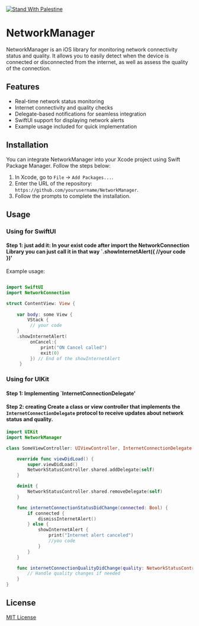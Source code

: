 [![Stand With Palestine](https://raw.githubusercontent.com/TheBSD/StandWithPalestine/main/banner-no-action.svg)](https://thebsd.github.io/StandWithPalestine)

# NetworkManager

NetworkManager is an iOS library for monitoring network connectivity status and quality. It allows you to easily detect when the device is connected or disconnected from the internet, as well as assess the quality of the connection.

## Features

- Real-time network status monitoring
- Internet connectivity and quality checks
- Delegate-based notifications for seamless integration
- SwiftUI support for displaying network alerts
- Example usage included for quick implementation

## Installation

You can integrate NetworkManager into your Xcode project using Swift Package Manager. Follow the steps below:

1. In Xcode, go to `File` -> `Add Packages...`.
2. Enter the URL of the repository: `https://github.com/yourusername/NetworkManager`.
3. Follow the prompts to complete the installation.

## Usage

### Using for SwiftUI 
#### Step 1: just add it: In your exist code after import the NetworkConnection Library you can just call it in that way `.showInternetAlert({ //your code })'


Example usage:
```swift

import SwiftUI
import NetworkConnection

struct ContentView: View {
    
    var body: some View {
        VStack {
         // your code
    }
    .showInternetAlert(
         onCancel:{
             print("ON Cancel called")
             exit(0)
         }) // End of the showInternetAlert
     }
```
    
    

### Using for UIKit 

#### Step 1: Implementing `InternetConnectionDelegate'
#### Step 2: creating Create a class or view controller that implements the `InternetConnectionDelegate` protocol to receive updates about network status and quality.


```swift
import UIKit
import NetworkManager

class SomeViewController: UIViewController, InternetConnectionDelegate {

    override func viewDidLoad() {
        super.viewDidLoad()
        NetworkStatusController.shared.addDelegate(self)
    }

    deinit {
        NetworkStatusController.shared.removeDelegate(self)
    }

    func internetConnectionStatusDidChange(connected: Bool) {
        if connected {
            dismissInternetAlert()
        } else {
            showInternetAlert {
                print("Internet alert canceled")
                //you code 
            }
        }
    }

    func internetConnectionQualityDidChange(quality: NetworkStatusController.ConnectionQuality) {
        // Handle quality changes if needed
    }
}
```
## License 

[MIT License](LICENSE)
